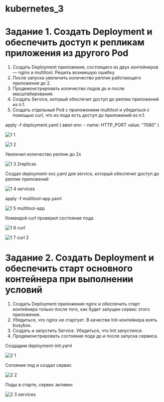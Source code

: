 # kubernetes_3

# Задание 1. Создать Deployment и обеспечить доступ к репликам приложения из другого Pod
1) Создать Deployment приложения, состоящего из двух контейнеров — nginx и multitool. Решить возникшую ошибку.
2) После запуска увеличить количество реплик работающего приложения до 2.
3) Продемонстрировать количество подов до и после масштабирования.
4) Создать Service, который обеспечит доступ до реплик приложений из п.1.
5) Создать отдельный Pod с приложением multitool и убедиться с помощью curl, что из пода есть доступ до приложений из п.1.

apply -f deployment.yaml ( ввел env: - name: HTTP_PORT value: "7080" )
          
![1 1](https://github.com/user-attachments/assets/e7fbf7a6-a2fe-4347-bd75-7fa6694f1dfe)

![1 2](https://github.com/user-attachments/assets/aa5ab5aa-cc9c-4111-8828-0bd35f3ed50e)

Увеличил количество реплик до 2х

![1 3 2replicas](https://github.com/user-attachments/assets/748d5462-79d7-4f66-bf21-287381312afc)

Создал deployment-svc.yaml для service, который обеспечит доступ до реплик приложений

![1 4 services](https://github.com/user-attachments/assets/4e8f3dab-113c-4796-b1b4-62f3d1fb8bba)

apply -f multitool-app.yaml

![1 5 multitool-app](https://github.com/user-attachments/assets/e77ad296-237f-48f7-95e6-90bd56413273)

Командой curl проверил состояние пода 

![1 6 curl](https://github.com/user-attachments/assets/b2c4586c-75ad-412e-b9e0-219575c58fcc)

![1 7 curl 2](https://github.com/user-attachments/assets/eb849a78-454d-486a-9e34-cde30f60fb72)

# Задание 2. Создать Deployment и обеспечить старт основного контейнера при выполнении условий
1) Создать Deployment приложения nginx и обеспечить старт контейнера только после того, как будет запущен сервис этого приложения.
2) Убедиться, что nginx не стартует. В качестве Init-контейнера взять busybox.
3) Создать и запустить Service. Убедиться, что Init запустился.
4) Продемонстрировать состояние пода до и после запуска сервиса.

Создадим deployment-init.yaml

![2 1](https://github.com/user-attachments/assets/1eb416d1-f944-4e52-ae8b-0aecd6a3b907)

Сотояние под и создал сервис

![2 2](https://github.com/user-attachments/assets/153ac55c-c18b-4171-96d5-d5521d2a4fcf)

Поды в старте, сервис активен

![2 3 services](https://github.com/user-attachments/assets/88aea733-f7d9-48ca-861e-02e2b3e834af)
